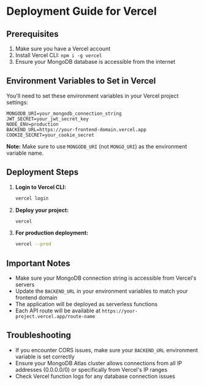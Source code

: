 # Deployment Guide for Vercel

## Prerequisites

1. Make sure you have a Vercel account
2. Install Vercel CLI: `npm i -g vercel`
3. Ensure your MongoDB database is accessible from the internet

## Environment Variables to Set in Vercel

You'll need to set these environment variables in your Vercel project settings:

```
MONGODB_URI=your_mongodb_connection_string
JWT_SECRET=your_jwt_secret_key
NODE_ENV=production
BACKEND_URL=https://your-frontend-domain.vercel.app
COOKIE_SECRET=your_cookie_secret
```

**Note:** Make sure to use `MONGODB_URI` (not `MONGO_URI`) as the environment variable name.

## Deployment Steps

1. **Login to Vercel CLI:**

   ```bash
   vercel login
   ```

2. **Deploy your project:**

   ```bash
   vercel
   ```

3. **For production deployment:**
   ```bash
   vercel --prod
   ```

## Important Notes

- Make sure your MongoDB connection string is accessible from Vercel's servers
- Update the `BACKEND_URL` in your environment variables to match your frontend domain
- The application will be deployed as serverless functions
- Each API route will be available at `https://your-project.vercel.app/route-name`

## Troubleshooting

- If you encounter CORS issues, make sure your `BACKEND_URL` environment variable is set correctly
- Ensure your MongoDB Atlas cluster allows connections from all IP addresses (0.0.0.0/0) or specifically from Vercel's IP ranges
- Check Vercel function logs for any database connection issues
